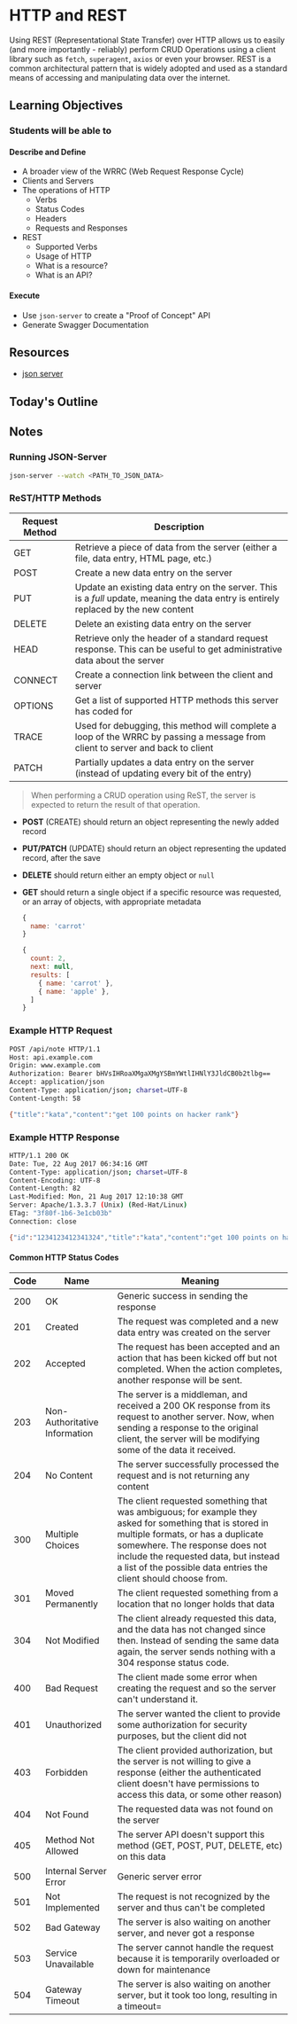 # HTTP and REST

Using REST (Representational State Transfer) over HTTP allows us to easily (and more importantly - reliably) perform CRUD Operations using a client library such as `fetch`, `superagent`, `axios` or even your browser. REST is a common architectural pattern that is widely adopted and used as a standard means of accessing and manipulating data over the internet.

## Learning Objectives

### Students will be able to

#### Describe and Define

- A broader view of the WRRC (Web Request Response Cycle)
- Clients and Servers
- The operations of HTTP
  - Verbs
  - Status Codes
  - Headers
  - Requests and Responses
- REST
  - Supported Verbs
  - Usage of HTTP
  - What is a resource?
  - What is an API?

#### Execute

- Use `json-server` to create a "Proof of Concept" API
- Generate Swagger Documentation

## Resources

- [json server](https://github.com/typicode/json-server)

## Today's Outline

<!-- To Be Completed By Instructor -->

## Notes

### Running JSON-Server

```bash
json-server --watch <PATH_TO_JSON_DATA>
```

### ReST/HTTP Methods

| Request Method | Description                                                                                                                               |
| -------------- | ----------------------------------------------------------------------------------------------------------------------------------------- |
| GET            | Retrieve a piece of data from the server (either a file, data entry, HTML page, etc.)                                                     |
| POST           | Create a new data entry on the server                                                                                                     |
| PUT            | Update an existing data entry on the server. This is a _full_ update, meaning the data entry is entirely replaced by the new content      |
| DELETE         | Delete an existing data entry on the server                                                                                               |
| HEAD           | Retrieve only the header of a standard request response. This can be useful to get administrative data about the server                   |
| CONNECT        | Create a connection link between the client and server                                                                                    |
| OPTIONS        | Get a list of supported HTTP methods this server has coded for                                                                            |
| TRACE          | Used for debugging, this method will complete a loop of the WRRC by passing a message from client to server and back to client            |
| PATCH          | Partially updates a data entry on the server (instead of updating every bit of the entry)                                                 |

> When performing a CRUD operation using ReST, the server is expected to return the result of that operation.

- **POST** (CREATE) should return an object representing the newly added record
- **PUT/PATCH** (UPDATE) should return an object representing the updated record, after the save
- **DELETE** should return either an empty object or `null`
- **GET** should return a single object if a specific resource was requested, or an array of objects, with appropriate metadata

   ```javascript
   {
     name: 'carrot'
   }
  ```

  ```javascript
  {
    count: 2,
    next: null,
    results: [
      { name: 'carrot' },
      { name: 'apple' },
    ]
  }
  ```

### Example HTTP Request

```bash
POST /api/note HTTP/1.1
Host: api.example.com
Origin: www.example.com
Authorization: Bearer bHVsIHRoaXMgaXMgYSBmYWtlIHNlY3JldCB0b2tlbg==
Accept: application/json
Content-Type: application/json; charset=UTF-8
Content-Length: 58

{"title":"kata","content":"get 100 points on hacker rank"}
```

### Example HTTP Response

```bash
HTTP/1.1 200 OK
Date: Tue, 22 Aug 2017 06:34:16 GMT
Content-Type: application/json; charset=UTF-8
Content-Encoding: UTF-8
Content-Length: 82
Last-Modified: Mon, 21 Aug 2017 12:10:38 GMT
Server: Apache/1.3.3.7 (Unix) (Red-Hat/Linux)
ETag: "3f80f-1b6-3e1cb03b"
Connection: close

{"id":"1234123412341324","title":"kata","content":"get 100 points on hacker rank"}
```

#### Common HTTP Status Codes

| Code | Name                          | Meaning                                                                                                                                                                                                                                                                                    |
| ---- | ----------------------------- | ------------------------------------------------------------------------------------------------------------------------------------------------------------------------------------------------------------------------------------------------------------------------------------------ |
| 200  | OK                            | Generic success in sending the response                                                                                                                                                                                                                                                    |
| 201  | Created                       | The request was completed and a new data entry was created on the server                                                                                                                                                                                                                   |
| 202  | Accepted                      | The request has been accepted and an action that has been kicked off but not completed. When the action completes, another response will be sent.                                                                                                                                          |
| 203  | Non-Authoritative Information | The server is a middleman, and received a 200 OK response from its request to another server. Now, when sending a response to the original client, the server will be modifying some of the data it received.                                                                              |
| 204  | No Content                    | The server successfully processed the request and is not returning any content                                                                                                                                                                                                             |
| 300  | Multiple Choices              | The client requested something that was ambiguous; for example they asked for something that is stored in multiple formats, or has a duplicate somewhere. The response does not include the requested data, but instead a list of the possible data entries the client should choose from. |
| 301  | Moved Permanently             | The client requested something from a location that no longer holds that data                                                                                                                                                                                                              |
| 304  | Not Modified                  | The client already requested this data, and the data has not changed since then. Instead of sending the same data again, the server sends nothing with a 304 response status code.                                                                                                         |
| 400  | Bad Request                   | The client made some error when creating the request and so the server can't understand it.                                                                                                                                                                                                |
| 401  | Unauthorized                  | The server wanted the client to provide some authorization for security purposes, but the client did not                                                                                                                                                                                   |
| 403  | Forbidden                     | The client provided authorization, but the server is not willing to give a response (either the authenticated client doesn't have permissions to access this data, or some other reason)                                                                                                   |
| 404  | Not Found                     | The requested data was not found on the server                                                                                                                                                                                                                                             |
| 405  | Method Not Allowed            | The server API doesn't support this method (GET, POST, PUT, DELETE, etc) on this data                                                                                                                                                                                                      |
| 500  | Internal Server Error         | Generic server error                                                                                                                                                                                                                                                                       |
| 501  | Not Implemented               | The request is not recognized by the server and thus can't be completed                                                                                                                                                                                                                    |
| 502  | Bad Gateway                   | The server is also waiting on another server, and never got a response                                                                                                                                                                                                                     |
| 503  | Service Unavailable           | The server cannot handle the request because it is temporarily overloaded or down for maintenance                                                                                                                                                                                          |
| 504  | Gateway Timeout               | The server is also waiting on another server, but it took too long, resulting in a timeout=                                                                                                                                                                                                |
